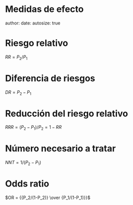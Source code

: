 Medidas de efecto
========================================================
author: 
date: 
autosize: true

Riesgo relativo
========================================================


$RR = P_2 / P_1$

Diferencia de riesgos
========================================================

$DR = P_2 - P_1$

Reducción del riesgo relativo
========================================================

$RRR = (P_2 - P_1) / P_2 = 1 - RR$

Número necesario a tratar
========================================================
$NNT = 1 / (P_2 - P_1)$

Odds ratio
========================================================

$OR = {{P_2/(1-P_2)} \over {P_1/(1-P_1)}}$
